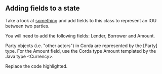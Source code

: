 ## Adding fields to a state

Take a look at [something](http://kotlinlang.org/docs/reference/basic-syntax.html#defining-functions)
and add fields to this class to represent an IOU between two parties.

You will need to add the following fields: Lender, Borrower and Amount.

Party objects (i.e. "other actors") in Corda are represented by the [Party] type.
For the Amount field, use the Corda type Amount templated by the Java type \<Currency\>.

Replace the code highlighted.
